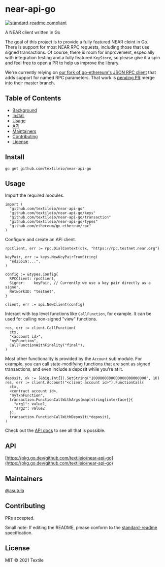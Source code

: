 # near-api-go

[![standard-readme compliant](https://img.shields.io/badge/standard--readme-OK-green.svg?style=flat-square)](https://github.com/RichardLitt/standard-readme)

A NEAR client written in Go

The goal of this project is to provide a fully featured NEAR cleint in Go. There is support for most NEAR RPC requests, including those that use signed transactions. Of course, there is room for improvement, especially with integration testing and a fully featured `KeyStore`, so please give it a spin and feel free to open a PR to help us improve the library. 

We're currently relying on [our fork of go-ethereum's JSON RPC client](https://github.com/textileio/go-ethereum) that adds support for named RPC parameters. That work is [pending PR](https://github.com/ethereum/go-ethereum/pull/22656) merge into their master branch.

## Table of Contents

- [Background](#background)
- [Install](#install)
- [Usage](#usage)
- [API](#api)
- [Maintainers](#maintainers)
- [Contributing](#contributing)
- [License](#license)

## Install

```
go get github.com/textileio/near-api-go
```

## Usage

Import the required modules.

```golang
import (
  "github.com/textileio/near-api-go"
  "github.com/textileio/near-api-go/keys"
  "github.com/textileio/near-api-go/transaction"
  "github.com/textileio/near-api-go/types"
  "github.com/ethereum/go-ethereum/rpc"
)

```

Configure and create an API client.

```golang
rpcClient, err := rpc.DialContext(ctx, "https://rpc.testnet.near.org")

keyPair, err := keys.NewKeyPairFromString(
  "ed25519:...",
)

config := &types.Config{
  RPCClient: rpcClient,
  Signer:    keyPair, // Currently we use a key pair directly as a signer.
  NetworkID: "testnet",
}

client, err := api.NewClient(config)
```

Interact with top level functions like `CallFunction`, for example. It can be used for calling non-signed "view" functions.

```golang
res, err := client.CallFunction(
  ctx,
  "<account id>",
  "myFunction",
  CallFunctionWithFinality("final"),
)
```

Most other functionality is provided by the `Account` sub module. For example, you can call state-modifying functions that are sent as signed transactions, and even include a deposit while you're at it.

```golang
deposit, ok := (&big.Int{}).SetString("1000000000000000000000000", 10)
res, err := client.Account("<client account id>").FunctionCall(
  ctx,
  <contract account id>,
  "myTxnFunction",
  transaction.FunctionCallWithArgs(map[string]interface{}{
    "arg1": value1, 
    "arg2": value2
  }),
  transaction.FunctionCallWithDeposit(*deposit),
)
```

Check out the [API docs](https://pkg.go.dev/github.com/textileio/near-api-go) to see all that is possible.

## API

[https://pkg.go.dev/github.com/textileio/near-api-go](https://pkg.go.dev/github.com/textileio/near-api-go)

## Maintainers

[@asutula](https://github.com/asutula)

## Contributing

PRs accepted.

Small note: If editing the README, please conform to the [standard-readme](https://github.com/RichardLitt/standard-readme) specification.

## License

MIT © 2021 Textile
